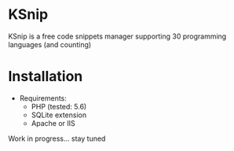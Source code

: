 KSnip
=====
KSnip is a free code snippets manager supporting 30 programming languages (and counting)

Installation
============
* Requirements:
	* PHP (tested: 5.6)
	* SQLite extension
	* Apache or IIS

Work in progress...
stay tuned